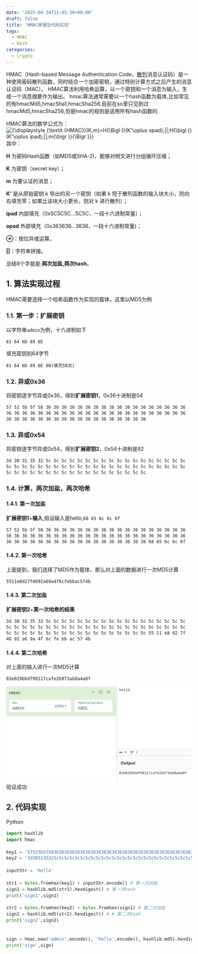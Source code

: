 ```yaml
---
date: '2025-04-24T11:45:36+08:00'
draft: false
title: 'HMAC原理及代码实现'
tags:
  - HMAC
  - Hash
categories:
  - Crypto
---
```


HMAC（Hash-based Message Authentication Code，[散列](https://so.csdn.net/so/search?q=%E6%95%A3%E5%88%97&spm=1001.2101.3001.7020)消息认证码）是一种使用密码散列函数，同时结合一个加密密钥，通过特别计算方式之后产生的消息认证码（MAC）。
HMAC算法利用哈希运算，以一个密钥和一个消息为输入，生成一个消息摘要作为输出。
hmac算法通常需要以一个hash函数为载体,比如常见的有hmacMd5,hmacSha1,hmacSha256,目前在so里只见到过hmacMd5,hmacSha256,但是hmac的规则是适用所有hash函数的

HMAC算法的数学公式为：
![{\displaystyle {\textit {HMAC}}(K,m)=H{\Bigl (}(K'\oplus opad)\;||\;H{\bigl (}(K'\oplus ipad)\;||\;m{\bigr )}{\Bigr )}}](https://wikimedia.org/api/rest_v1/media/math/render/svg/fb67423fa152e335f482c2a885c9f2bbed812e81)
其中：

**H** 为密码Hash函数（如MD5或SHA-2)，能够对明文进行分组循环压缩；

**K** 为密钥（secret key）；

**m** 为要认证的消息；

**K’** 是从原始密钥 k 导出的另一个密钥（如果 k 短于散列函数的输入块大小，则向右填充零；如果比该块大小更长，则对 k 进行散列）；

**ipad** 内部填充（0x5C5C5C…5C5C，一段十六进制常量）；

**opad** 外部填充（0x363636…3636，一段十六进制常量)；

**⊕**：按位异或运算。

**||**：字符串拼接。



总结8个字就是:**两次加盐,两次hash**。

## 1. 算法实现过程
HMAC需要选择一个哈希函数作为实现的载体，这里以MD5为例
### 1.1. 第一步：扩展密钥
以字符串`admin`为例，十六进制如下
```plaintext
61 64 6D 69 6E
```

填充密钥到64字节
```plaintext
61 64 6D 69 6E 00(填充59次)
```
### 1.2. 异或0x36
将密钥逐字节异或0x36，得到**扩展密钥1**，0x36十进制是54
```plaintext
57 52 5b 5f 58 36 36 36 36 36 36 36 36 36 36 36 36 36 36 36 36 36 36 36 36 36 36 36 36 36 36 36 36 36 36 36 36 36 36 36 36 36 36 36 36 36 36 36 36 36 36 36 36 36 36 36 36 36 36 36 36 36 36 36
```
### 1.3. 异或0x54
将密钥逐字节异或0x54，得到**扩展密钥2**，0x54十进制是92
```plaintext
3d 38 31 35 32 5c 5c 5c 5c 5c 5c 5c 5c 5c 5c 5c 5c 5c 5c 5c 5c 5c 5c 5c 5c 5c 5c 5c 5c 5c 5c 5c 5c 5c 5c 5c 5c 5c 5c 5c 5c 5c 5c 5c 5c 5c 5c 5c 5c 5c 5c 5c 5c 5c 5c 5c 5c 5c 5c 5c 5c 5c 5c 5c
```
### 1.4. 计算，两次加盐，两次哈希
#### 1.4.1. 第一次加盐

**扩展密钥1**+**输入**,假设输入是hello,`68 65 6c 6c 6f`
```plaintext
57 52 5b 5f 58 36 36 36 36 36 36 36 36 36 36 36 36 36 36 36 36 36 36 36 36 36 36 36 36 36 36 36 36 36 36 36 36 36 36 36 36 36 36 36 36 36 36 36 36 36 36 36 36 36 36 36 36 36 36 36 36 36 36 36 68 65 6c 6c 6f
```
#### 1.4.2. 第一次哈希
上面提到，我们选择了MD5作为载体，那么对上面的数据进行一次MD5计算
```plaintext
5511e8d27f4692a69a4f6cfebbac574b
```
#### 1.4.3. 第二次加盐
**扩展密钥2**+**第一次哈希的结果**
```plaintext
3d 38 31 35 32 5c 5c 5c 5c 5c 5c 5c 5c 5c 5c 5c 5c 5c 5c 5c 5c 5c 5c 5c 5c 5c 5c 5c 5c 5c 5c 5c 5c 5c 5c 5c 5c 5c 5c 5c 5c 5c 5c 5c 5c 5c 5c 5c 5c 5c 5c 5c 5c 5c 5c 5c 5c 5c 5c 5c 5c 5c 5c 5c 55 11 e8 d2 7f 46 92 a6 9a 4f 6c fe bb ac 57 4b
```
#### 1.4.4. 第二次哈希
对上面的输入进行一次MD5计算
```plaintext
83e029bbdf98117cafe2b973ab8a4a0f
```
![image-20250424114828841](https://raw.githubusercontent.com/Asu1tty/blog_img/main/picSource/image-20250424114828841.png)
验证成功

## 2. 代码实现
Python
```python
import hashlib
import hmac

key1 = '57525b5f583636363636363636363636363636363636363636363636363636363636363636363636363636363636363636363636363636363636363636363636'
key2 = '3d383135325c5c5c5c5c5c5c5c5c5c5c5c5c5c5c5c5c5c5c5c5c5c5c5c5c5c5c5c5c5c5c5c5c5c5c5c5c5c5c5c5c5c5c5c5c5c5c5c5c5c5c5c5c5c5c5c5c5c5c'

inputStr = 'hello'

str1 = bytes.fromhex(key1) + inputStr.encode() # 第一次加盐
sign1 = hashlib.md5(str1).hexdigest() # 第一次hash
print('sign1',sign1)

str2 = bytes.fromhex(key2) + bytes.fromhex(sign1) # 第二次加盐
sign2 = hashlib.md5(str2).hexdigest() # # 第二次hash
print('sign2',sign2)


sign = hmac.new('admin'.encode(), 'hello'.encode(), hashlib.md5).hexdigest()
print('sign',sign)
```
